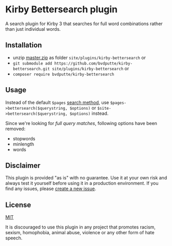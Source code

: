 # Kirby Bettersearch plugin

A search plugin for Kirby 3 that searches for full word combinations rather than just individual words.

## Installation

- unzip [master.zip](https://github.com/bvdputte/kirby-bettersearch/archive/master.zip) as folder `site/plugins/kirby-bettersearch` or
- `git submodule add https://github.com/bvdputte/kirby-bettersearch.git site/plugins/kirby-bettersearch` or
- `composer require bvdputte/kirby-bettersearch`

## Usage

Instead of the default `$pages` [search method](https://getkirby.com/docs/reference/objects/pages/search), use `$pages->bettersearch($querystring, $options)` or `$site->bettersearch($querystring, $options)` instead.

Since we're looking for _full query matches_, following options have been removed:

- stopwords
- minlength
- words

## Disclaimer

This plugin is provided "as is" with no guarantee. Use it at your own risk and always test it yourself before using it in a production environment. If you find any issues, please [create a new issue](https://github.com/bvdputte/kirby-bettersearch/issues/new).

## License

[MIT](https://opensource.org/licenses/MIT)

It is discouraged to use this plugin in any project that promotes racism, sexism, homophobia, animal abuse, violence or any other form of hate speech.
